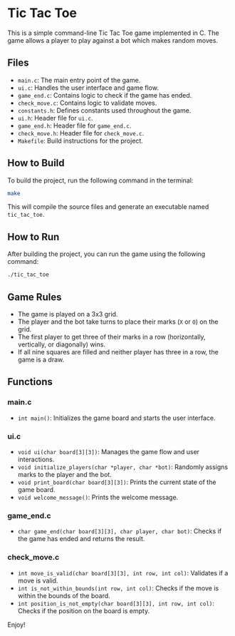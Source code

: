 # Tic Tac Toe

This is a simple command-line Tic Tac Toe game implemented in C. The game allows a player to play against a bot which makes random moves.

## Files

- `main.c`: The main entry point of the game.
- `ui.c`: Handles the user interface and game flow.
- `game_end.c`: Contains logic to check if the game has ended.
- `check_move.c`: Contains logic to validate moves.
- `constants.h`: Defines constants used throughout the game.
- `ui.h`: Header file for `ui.c`.
- `game_end.h`: Header file for `game_end.c`.
- `check_move.h`: Header file for `check_move.c`.
- `Makefile`: Build instructions for the project.

## How to Build

To build the project, run the following command in the terminal:

```sh
make
```

This will compile the source files and generate an executable named `tic_tac_toe`.

## How to Run

After building the project, you can run the game using the following command:

```sh
./tic_tac_toe
```

## Game Rules

- The game is played on a 3x3 grid.
- The player and the bot take turns to place their marks (`X` or `O`) on the grid.
- The first player to get three of their marks in a row (horizontally, vertically, or diagonally) wins.
- If all nine squares are filled and neither player has three in a row, the game is a draw.

## Functions

### main.c

- `int main()`: Initializes the game board and starts the user interface.

### ui.c

- `void ui(char board[3][3])`: Manages the game flow and user interactions.
- `void initialize_players(char *player, char *bot)`: Randomly assigns marks to the player and the bot.
- `void print_board(char board[3][3])`: Prints the current state of the game board.
- `void welcome_message()`: Prints the welcome message.

### game_end.c

- `char game_end(char board[3][3], char player, char bot)`: Checks if the game has ended and returns the result.

### check_move.c

- `int move_is_valid(char board[3][3], int row, int col)`: Validates if a move is valid.
- `int is_not_within_bounds(int row, int col)`: Checks if the move is within the bounds of the board.
- `int position_is_not_empty(char board[3][3], int row, int col)`: Checks if the position on the board is empty.

Enjoy!
